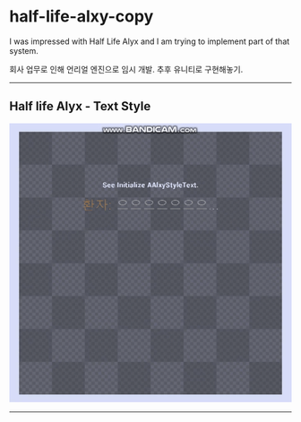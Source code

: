 # half-life-alxy-copy
I was impressed with Half Life Alyx and I am trying to implement part of that system.


회사 업무로 인해 언리얼 엔진으로 임시 개발. 추후 유니티로 구현해놓기.

***
Half life Alyx - Text Style
-------------
![](https://github.com/DevDiabloH/half-life-alxy-copy/blob/master/Image/half-life-alxy-style-text.gif)
***
